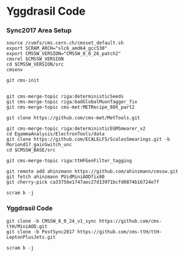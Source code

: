 Yggdrasil Code
================

### Sync2017 Area Setup
    source /cvmfs/cms.cern.ch/cmsset_default.sh
    export SCRAM_ARCH="slc6_amd64_gcc530"
    export CMSSW_VERSION="CMSSW_8_0_26_patch2"
    cmsrel $CMSSW_VERSION
    cd $CMSSW_VERSION/src
    cmsenv

    git cms-init
  

    git cms-merge-topic riga:deterministicSeeds
    git cms-merge-topic riga:badGlobalMuonTagger_fix
    git cms-merge-topic cms-met:METRecipe_80X_part2
 
    git clone https://github.com/cms-met/MetTools.git

    git cms-merge-topic riga:deterministicEGMSmearer_v2
    cd EgammaAnalysis/ElectronTools/data
    git clone https://github.com/ECALELFS/ScalesSmearings.git -b Moriond17_gainSwitch_unc
    cd $CMSSW_BASE/src

    git cms-merge-topic riga:ttHFGenFilter_tagging

    git remote add ahinzmann https://github.com/ahinzmann/cmssw.git
    git fetch ahinzmann PUidMiniAODfix80
    git cherry-pick ca33756e1747aec27d13971bcfd0874b16724e7f

    scram b -j

### Yggdrasil Code

    git clone -b CMSSW_8_0_24_v1_sync https://github.com/cms-ttH/MiniAOD.git
    git clone -b PostSync2017 https://github.com/cms-ttH/ttH-LeptonPlusJets.git

    scram b -j
